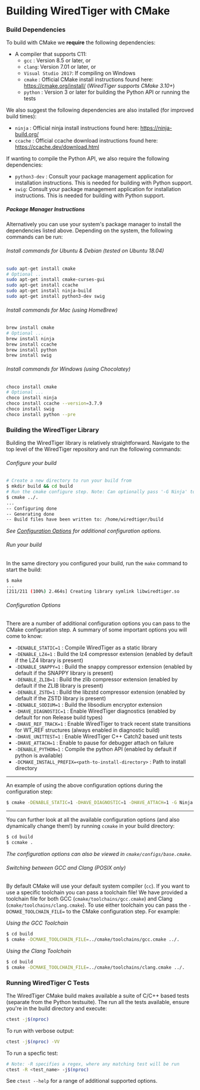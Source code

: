 # Building WiredTiger with CMake

### Build Dependencies

To build with CMake we **require** the following dependencies:

* A compiler that supports C11:
  * `gcc` : Version 8.5 or later, or 
  * `clang`: Version 7.01 or later, or
  * `Visual Studio 2017`: If compiling on Windows
  * `cmake` : Official CMake install instructions found here: https://cmake.org/install/ (*WiredTiger supports CMake 3.10+*)
  * `python` : Version 3 or later for building the Python API or running the tests

We also suggest the following dependencies are also installed (for improved build times):

* `ninja` : Official ninja install instructions found here: https://ninja-build.org/
* `ccache` : Official ccache download instructions found here: https://ccache.dev/download.html

If wanting to compile the Python API, we also require the following dependencies:

* `python3-dev` : Consult your package management application for installation instructions. This is needed for building with Python support.
* `swig`: Consult your package management application for installation instructions. This is needed for building with Python support.

##### Package Manager Instructions

Alternatively you can use your system's package manager to install the dependencies listed above. Depending on the system, the following commands can be run:

###### Install commands for Ubuntu & Debian (tested on Ubuntu 18.04)

```bash
sudo apt-get install cmake
# Optional ...
sudo apt-get install cmake-curses-gui
sudo apt-get install ccache
sudo apt-get install ninja-build
sudo apt-get install python3-dev swig
```

###### Install commands for Mac (using HomeBrew)

```bash
brew install cmake
# Optional ...
brew install ninja
brew install ccache
brew install python
brew install swig
```

###### Install commands for Windows (using Chocolatey)

```bash
choco install cmake
# Optional ...
choco install ninja
choco install ccache --version=3.7.9
choco install swig
choco install python --pre
```

### Building the WiredTiger Library

Building the WiredTiger library is relatively straightforward. Navigate to the top level of the WiredTiger repository and run the following commands:

###### Configure your build

```bash
# Create a new directory to run your build from
$ mkdir build && cd build
# Run the cmake configure step. Note: Can optionally pass '-G Ninja' to generate a ninja build.
$ cmake ../.
...
-- Configuring done
-- Generating done
-- Build files have been written to: /home/wiredtiger/build
```

*See [Configuration Options](#configuration-options) for additional configuration options.*

###### Run your build

In the same directory you configured your build, run the `make` command to start the build:

```bash
$ make
...
[211/211 (100%) 2.464s] Creating library symlink libwiredtiger.so
```

###### Configuration Options

There are a number of additional configuration options you can pass to the CMake configuration step. A summary of some important options you will come to know:

* `-DENABLE_STATIC=1` : Compile WiredTiger as a static library
* `-DENABLE_LZ4=1` : Build the lz4 compressor extension (enabled by default if the LZ4 library is present)
* `-DENABLE_SNAPPY=1` : Build the snappy compressor extension (enabled by default if the SNAPPY library is present)
* `-DENABLE_ZLIB=1` : Build the zlib compressor extension (enabled by default if the ZLIB library is present)
* `-DENABLE_ZSTD=1` : Build the libzstd compressor extension (enabled by default if the ZSTD library is present)
* `-DENABLE_SODIUM=1` : Build the libsodium encryptor extension
* `-DHAVE_DIAGNOSTIC=1` : Enable WiredTiger diagnostics (enabled by default for non Release build types)
* `-DHAVE_REF_TRACK=1` : Enable WiredTiger to track recent state transitions for WT_REF structures (always enabled in diagnostic build)
* `-DHAVE_UNITTEST=1` : Enable WiredTiger C++ Catch2 based unit tests
* `-DHAVE_ATTACH=1` : Enable to pause for debugger attach on failure
* `-DENABLE_PYTHON=1` : Compile the python API (enabled by default if python is available)
* `-DCMAKE_INSTALL_PREFIX=<path-to-install-directory>` : Path to install directory

---

An example of using the above configuration options during the configuration step:

```bash
$ cmake -DENABLE_STATIC=1 -DHAVE_DIAGNOSTIC=1 -DHAVE_ATTACH=1 -G Ninja ../.
```

---

You can further look at all the available configuration options (and also dynamically change them!) by running `ccmake` in your build directory:

```bash
$ cd build
$ ccmake .
```

*The configuration options can also be viewed in `cmake/configs/base.cmake`*.

###### Switching between GCC and Clang (POSIX only)

By default CMake will use your default system compiler (`cc`). If you want to use a specific toolchain you can pass a toolchain file! We have provided a toolchain file for both GCC (`cmake/toolchains/gcc.cmake`) and Clang (`cmake/toolchains/clang.cmake`). To use either toolchain you can pass the `-DCMAKE_TOOLCHAIN_FILE=` to the CMake configuration step. For example:

*Using the GCC Toolchain*

```bash
$ cd build
$ cmake -DCMAKE_TOOLCHAIN_FILE=../cmake/toolchains/gcc.cmake ../.
```

*Using the Clang Toolchain*

```bash
$ cd build
$ cmake -DCMAKE_TOOLCHAIN_FILE=../cmake/toolchains/clang.cmake ../.
```

### Running WiredTiger C Tests

The WiredTiger CMake build makes available a suite of C/C++ based tests (separate from the Python testsuite). The run all the tests available, ensure you're in the build directory and execute:

```bash
ctest -j$(nproc)
```

To run with verbose output:

```bash
ctest -j$(nproc) -VV
```

To run a specfic test:

```bash
# Note: -R specifies a regex, where any matching test will be run
ctest -R <test_name> -j$(nproc)
```

See `ctest --help` for a range of additional supported options.
